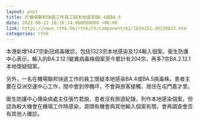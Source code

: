 ```yaml
---
layout: post
title: 於機場聯邦快遞工作員工疑本地感染BA.4或BA.5
date: 2022-06-22 18:16:14.000000000 +08:00
link: https://news.rthk.hk/rthk/ch/component/k2/1654251-20220622.htm
categories: rthk
---
```


本港新增1447宗新冠病毒確診，包括1323宗本地感染及124輸入個案。衞生防護中心表示，輸入的BA.2.12.1變異病毒株個案至今累計有204宗，再多7宗BA.2.12.1本地懷疑個案。

另外，一名在機場聯邦快遞工作的員工懷疑本地感染BA.4或BA.5病毒株，患者主要在亞洲空運中心工作，間中會到停機坪，不會與旅客接觸，居住在屯門嘉才里。

衞生防護中心傳染病處主任張竹君說，患者沒有旅遊紀錄，列作本地感染個案，但認為較大機會在機場工作時感染，源頭有機會與其他輸入個案有關，會再調查會否有其他人確診。
